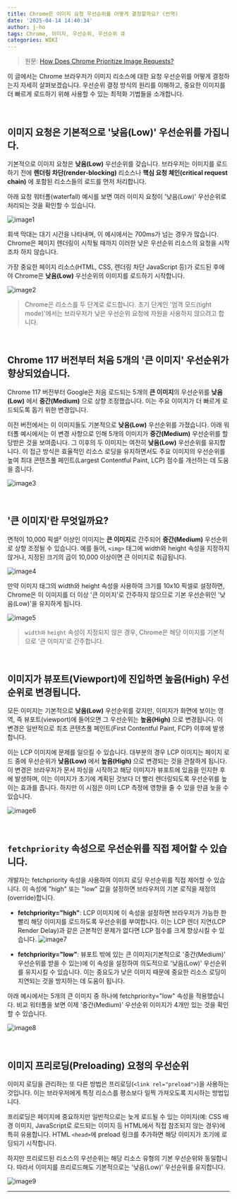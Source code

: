 ```yaml
---
title: Chrome은 이미지 요청 우선순위를 어떻게 결정할까요? (번역)
date: '2025-04-14 14:40:34'
author: j-ho
tags: Chrome, 이미지, 우선순위, 우선순위 큐
categories: WIKI
---
```


> 원문: [How Does Chrome Prioritize Image Requests?](https://www.debugbear.com/blog/chrome-image-request-prioritization)

이 글에서는 Chrome 브라우저가 이미지 리소스에 대한 요청 우선순위를 어떻게 결정하는지 자세히 살펴보겠습니다.
우선순위 결정 방식의 원리를 이해하고, 중요한 이미지를 더 빠르게 로드하기 위해 사용할 수 있는 최적화 기법들을 소개합니다.

<br >

## 이미지 요청은 기본적으로 '낮음(Low)' 우선순위를 가집니다.

기본적으로 이미지 요청은 **낮음(Low)** 우선순위를 갖습니다. 브라우저는 이미지를 로드하기 전에 **렌더링 차단(render-blocking)** 리소스나 **핵심 요청 체인(critical request chain)** 에 포함된 리소스들의 로드를 먼저 처리합니다.

아래 요청 워터폴(waterfall) 예시를 보면 여러 이미지 요청이 '낮음(Low)' 우선순위로 처리되는 것을 확인할 수 있습니다.

![image1](image1.png)

회색 막대는 대기 시간을 나타내며, 이 예시에서는 700ms가 넘는 경우가 많습니다. Chrome은 페이지 렌더링이 시작될 때까지 이러한 낮은 우선순위 리소스의 요청을 시작조차 하지 않습니다.

가장 중요한 페이지 리소스(HTML, CSS, 렌더링 차단 JavaScript 등)가 로드된 후에야 Chrome은 **낮음(Low)** 우선순위의 이미지를 로드하기 시작합니다.

![image2](image2.png)

> Chrome은 리소스를 두 단계로 로드합니다. 초기 단계인 '엄격 모드(tight mode)'에서는 브라우저가 낮은 우선순위 요청에 자원을 사용하지 않으려고 합니다.

<br >

## Chrome 117 버전부터 처음 5개의 '큰 이미지' 우선순위가 향상되었습니다.

Chrome 117 버전부터 Google은 처음 로드되는 5개의 **큰 이미지**의 우선순위를 **낮음(Low)** 에서 **중간(Medium)** 으로 상향 조정했습니다. 이는 주요 이미지가 더 빠르게 로드되도록 돕기 위한 변경입니다.

이전 버전에서는 이 이미지들도 기본적으로 **낮음(Low)** 우선순위를 가졌습니다. 아래 워터폴 예시에서는 이 변경 사항으로 인해 5개의 이미지가 **중간(Medium)** 우선순위를 할당받은 것을 보여줍니다. 그 이후의 두 이미지는 여전히 **낮음(Low)** 우선순위를 유지합니다. 이 접근 방식은 효율적인 리소스 로딩을 유지하면서도 주요 이미지의 우선순위를 높여 최대 콘텐츠풀 페인트(Largest Contentful Paint, LCP) 점수를 개선하는 데 도움을 줍니다.

![image3](image3.png)

<br >

## '큰 이미지'란 무엇일까요?

면적이 10,000 픽셀² 이상인 이미지는 **큰 이미지**로 간주되어 **중간(Medium)** 우선순위로 상향 조정될 수 있습니다.
예를 들어, `<img>` 태그에 width와 height 속성을 지정하지 않거나, 지정된 크기의 곱이 10,000 이상이면 큰 이미지로 취급됩니다.

![image4](image4.png)

만약 이미지 태그의 width와 height 속성을 사용하여 크기를 10x10 픽셀로 설정하면, Chrome은 이 이미지를 더 이상 '큰 이미지'로 간주하지 않으므로 기본 우선순위인 '낮음(Low)'을 유지하게 됩니다.

![image5](image5.png)

> `width와` `height` 속성이 지정되지 않은 경우, Chrome은 해당 이미지를 기본적으로 '큰 이미지'로 간주합니다.

<br >

## 이미지가 뷰포트(Viewport)에 진입하면 **높음(High)** 우선순위로 변경됩니다.

모든 이미지는 기본적으로 **낮음(Low)** 우선순위를 갖지만, 이미지가 화면에 보이는 영역, 즉 뷰포트(viewport)에 들어오면 그 우선순위는 **높음(High)** 으로 변경됩니다. 이 변경은 일반적으로 최초 콘텐츠풀 페인트(First Contentful Paint, FCP) 이후에 발생합니다.

이는 LCP 이미지에 문제를 일으킬 수 있습니다. 대부분의 경우 LCP 이미지는 페이지 로드 중에 우선순위가 **낮음(Low)** 에서 **높음(High)** 으로 변경되는 것을 관찰하게 됩니다. 이 변경은 브라우저가 문서 파싱을 시작하고 해당 이미지가 뷰포트에 있음을 인지한 후에 발생하며, 이는 이미지가 초기에 계획된 것보다 더 빨리 렌더링되도록 우선순위를 높이는 효과를 줍니다. 하지만 이 시점은 이미 LCP 측정에 영향을 줄 수 있을 만큼 늦을 수 있습니다.

![image6](image6.png)

<br >

## `fetchpriority` 속성으로 우선순위를 직접 제어할 수 있습니다.

개발자는 fetchpriority 속성을 사용하여 이미지 로딩 우선순위를 직접 제어할 수 있습니다. 이 속성에 "high" 또는 "low" 값을 설정하면 브라우저의 기본 로직을 재정의(override)합니다.

- **fetchpriority="high"**: LCP 이미지에 이 속성을 설정하면 브라우저가 가능한 한 빨리 해당 이미지를 로드하도록 우선순위를 부여합니다. 이는 LCP 렌더 지연(LCP Render Delay)과 같은 근본적인 문제가 없다면 LCP 점수를 크게 향상시킬 수 있습니다.
  ![image7](image7.png)

- **fetchpriority="low"**: 뷰포트 밖에 있는 큰 이미지(기본적으로 '중간(Medium)' 우선순위를 받을 수 있는)에 이 속성을 설정하여 의도적으로 '낮음(Low)' 우선순위를 유지시킬 수 있습니다. 이는 중요도가 낮은 이미지 때문에 중요한 리소스 로딩이 지연되는 것을 방지하는 데 도움이 됩니다.

아래 예시에서는 5개의 큰 이미지 중 하나에 fetchpriority="low" 속성을 적용했습니다. 비교 워터폴을 보면 이제 '중간(Medium)' 우선순위 이미지가 4개만 있는 것을 확인할 수 있습니다.

![image8](image8.png)

<br >

## 이미지 프리로딩(Preloading) 요청의 우선순위

이미지 로딩을 관리하는 또 다른 방법은 프리로딩(`<link rel="preload">`)을 사용하는 것입니다. 이는 브라우저에게 특정 리소스를 평소보다 일찍 가져오도록 지시하는 방법입니다.

프리로딩은 페이지에 중요하지만 일반적으로는 늦게 로드될 수 있는 이미지(예: CSS 배경 이미지, JavaScript로 로드되는 이미지 등 HTML에서 직접 참조되지 않는 경우)에 특히 유용합니다. HTML `<head>`에 preload 링크를 추가하면 해당 이미지가 조기에 로딩되기 시작합니다.

하지만 프리로드된 리소스의 우선순위는 해당 리소스 유형의 기본 우선순위와 동일합니다. 따라서 이미지를 프리로드해도 기본적으로는 '낮음(Low)' 우선순위를 유지합니다.

![image9](image9.png)

---

```toc

```

